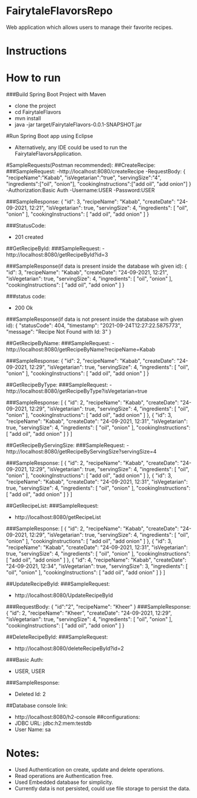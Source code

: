 # FairytaleFlavorsRepo
 Web application which allows users to manage their favorite recipes.

# Instructions

# How to run
###Build Spring Boot Project with Maven
- clone the project
- cd FairytaleFlavors
- mvn install
- java -jar target/FairytaleFlavors-0.0.1-SNAPSHOT.jar


#Run Spring Boot app using Eclipse
- Alternatively, any IDE could be used to run the FairytaleFlavorsApplication.


#SampleRequests(Postman recommended):
##CreateRecipe:
###SampleRequest:
-http://localhost:8080/createRecipe
-RequestBody:
{
    "recipeName":"Kabab",
    "isVegetarian":"true",
    "servingSize":"4",
    "ingredients":["oil", "onion"],
    "cookingInstructions":["add oil", "add onion"]
}
-Authorization:Basic Auth
-Username:USER
-Password:USER

###SampleResponse:
{
    "id": 3,
    "recipeName": "Kabab",
    "createDate": "24-09-2021, 12:21",
    "isVegetarian": true,
    "servingSize": 4,
    "ingredients": [
        "oil",
        "onion"
    ],
    "cookingInstructions": [
        "add oil",
        "add onion"
    ]
}

###StatusCode:
- 201 created

##GetRecipeById:
###SampleRequest:
-http://localhost:8080/getRecipeById?id=3

###SampleResponse(if data is present inside the database wih given id):
{
    "id": 3,
    "recipeName": "Kabab",
    "createDate": "24-09-2021, 12:21",
    "isVegetarian": true,
    "servingSize": 4,
    "ingredients": [
        "oil",
        "onion"
    ],
    "cookingInstructions": [
        "add oil",
        "add onion"
    ]
}

###status code:
- 200 Ok

###SampleResponse(if data is not present inside the database wih given id):
{
    "statusCode": 404,
    "timestamp": "2021-09-24T12:27:22.5875773",
    "message": "Recipe Not Found with Id: 3"
}

##GetRecipeByName:
###SampleRequest:
-http://localhost:8080/getRecipeByName?recipeName=Kabab

###SampleResponse:
{
    "id": 2,
    "recipeName": "Kabab",
    "createDate": "24-09-2021, 12:29",
    "isVegetarian": true,
    "servingSize": 4,
    "ingredients": [
        "oil",
        "onion"
    ],
    "cookingInstructions": [
        "add oil",
        "add onion"
    ]
}

##GetRecipeByType:
###SampleRequest:
-http://localhost:8080/getRecipeByType?isVegetarian=true

###SampleResponse:
[
    {
        "id": 2,
        "recipeName": "Kabab",
        "createDate": "24-09-2021, 12:29",
        "isVegetarian": true,
        "servingSize": 4,
        "ingredients": [
            "oil",
            "onion"
        ],
        "cookingInstructions": [
            "add oil",
            "add onion"
        ]
    },
    {
        "id": 3,
        "recipeName": "Kabab",
        "createDate": "24-09-2021, 12:31",
        "isVegetarian": true,
        "servingSize": 4,
        "ingredients": [
            "oil",
            "onion"
        ],
        "cookingInstructions": [
            "add oil",
            "add onion"
        ]
    }
]

##GetRecipeByServingSize:
###SampleRequest:
-http://localhost:8080/getRecipeByServingSize?servingSize=4

###SampleResponse:
[
    {
        "id": 2,
        "recipeName": "Kabab",
        "createDate": "24-09-2021, 12:29",
        "isVegetarian": true,
        "servingSize": 4,
        "ingredients": [
            "oil",
            "onion"
        ],
        "cookingInstructions": [
            "add oil",
            "add onion"
        ]
    },
    {
        "id": 3,
        "recipeName": "Kabab",
        "createDate": "24-09-2021, 12:31",
        "isVegetarian": true,
        "servingSize": 4,
        "ingredients": [
            "oil",
            "onion"
        ],
        "cookingInstructions": [
            "add oil",
            "add onion"
        ]
    }
]

##GetRecipeList:
###SampleRequest:
- http://localhost:8080/getRecipeList

###SampleResponse:
[
    {
        "id": 2,
        "recipeName": "Kabab",
        "createDate": "24-09-2021, 12:29",
        "isVegetarian": true,
        "servingSize": 4,
        "ingredients": [
            "oil",
            "onion"
        ],
        "cookingInstructions": [
            "add oil",
            "add onion"
        ]
    },
    {
        "id": 3,
        "recipeName": "Kabab",
        "createDate": "24-09-2021, 12:31",
        "isVegetarian": true,
        "servingSize": 4,
        "ingredients": [
            "oil",
            "onion"
        ],
        "cookingInstructions": [
            "add oil",
            "add onion"
        ]
    },
    {
        "id": 4,
        "recipeName": "Kabab",
        "createDate": "24-09-2021, 12:34",
        "isVegetarian": true,
        "servingSize": 3,
        "ingredients": [
            "oil",
            "onion"
        ],
        "cookingInstructions": [
            "add oil",
            "add onion"
        ]
    }
]

##UpdateRecipeById:
###SampleRequest:
- http://localhost:8080/UpdateRecipeById

###RequestBody:
{
    "id":"2",
    "recipeName": "Kheer"
}
###SampleResponse:
{
    "id": 2,
    "recipeName": "Kheer",
    "createDate": "24-09-2021, 12:29",
    "isVegetarian": true,
    "servingSize": 4,
    "ingredients": [
        "oil",
        "onion"
    ],
    "cookingInstructions": [
        "add oil",
        "add onion"
    ]
}

##DeleteRecipeById:
###SampleRequest:
- http://localhost:8080/deleteRecipeById?id=2

###Basic Auth:
- USER, USER

###SampleResponse:
- Deleted Id: 2

##Database console link:
- http://localhost:8080/h2-console
##configurations:
- JDBC URL: jdbc:h2:mem:testdb
- User Name: sa

# Notes:
- Used Authentication on create, update and delete operations.
- Read operations are Authentication free.
- Used Embedded database for simplicity.
- Currently data is not persisted, could use file storage to persist the data.




